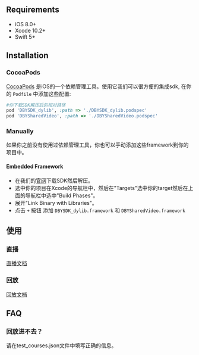 ## Requirements

- iOS 8.0+
- Xcode 10.2+
- Swift 5+
## Installation

### CocoaPods

[CocoaPods](https://cocoapods.org) 是iOS的一个依赖管理工具。使用它我们可以很方便的集成sdk, 在你的 `Podfile` 中添加这些配置:

```ruby
#你下载SDK解压后的相对路径
pod 'DBYSDK_dylib', :path => './DBYSDK_dylib.podspec'
pod 'DBYSharedVideo', :path => './DBYSharedVideo.podspec'
```
### Manually

如果你之前没有使用过依赖管理工具，你也可以手动添加这些framework到你的项目中。

#### Embedded Framework
- 在我们的[官网](http://docs.duobeiyun.com/ios)下载SDK然后解压。
- 选中你的项目在Xcode的导航栏中，然后在"Targets"选中你的target然后在上面的导航栏中选中"Build Phases"。
- 展开"Link Binary with Libraries"。
- 点击 `+` 按钮 添加 `DBYSDK_dylib.framework` 和 `DBYSharedVideo.framework`

## 使用
### 直播
[直播文档](./live.md)
### 回放
[回放文档](./playback.md)
## FAQ

### 回放进不去？
请在test_courses.json文件中填写正确的信息。

